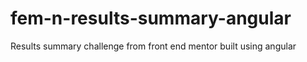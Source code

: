 # fem-n-results-summary-angular
Results summary challenge from front end mentor built using angular
